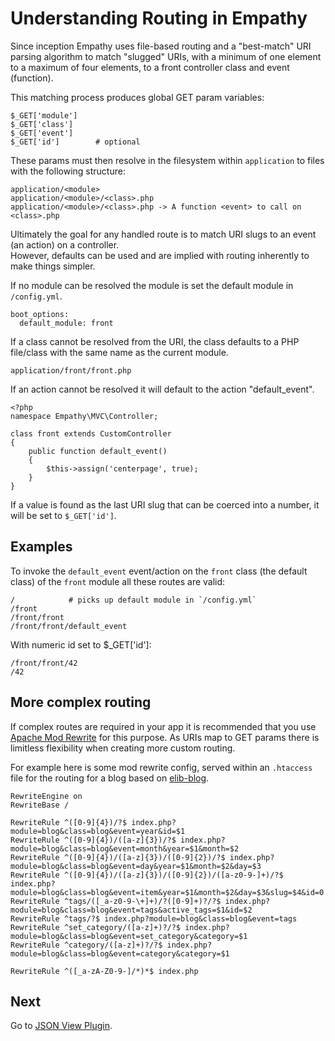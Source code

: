 

Understanding Routing in Empathy
===


Since inception Empathy uses file-based routing and 
a "best-match" URI parsing algorithm to match "slugged" URIs, with a minimum of one element to a maximum 
of four elements, to a front controller class and event (function).

This matching process produces global GET param variables:

<pre><code class="lang-php">$_GET['module']
$_GET['class']
$_GET['event']
$_GET['id']        # optional
</code></pre>

These params must then resolve in the filesystem within `application` to files with the following structure:

<pre><code class="lang-vim">application/&lt;module&gt;
application/&lt;module&gt;/&lt;class&gt;.php
application/&lt;module&gt;/&lt;class&gt;.php -> A function &lt;event&gt; to call on &lt;class&gt;.php
</code></pre>

Ultimately the goal for any handled route is to match URI slugs to an event (an action) on a controller.  
However, defaults can be used and are implied with routing inherently to make things simpler.

If no module can be resolved the module is set the default module in `/config.yml`.

<pre><code class="lang-yaml">boot_options:
  default_module: front
</code></pre>

If a class cannot be resolved from the URI, the class defaults to a PHP file/class with the same
name as the current module.

<pre><code class="lang-vim">application/front/front.php</code></pre>


If an action cannot be resolved it will default to the action "default_event".

<pre><code class="lang-php">&lt;?php
namespace Empathy\MVC\Controller;

class front extends CustomController
{
    public function default_event()
    {
        $this->assign('centerpage', true);
    }
}
</code></pre>


If a value is found as the last URI slug that can be coerced into a number, it will be set
to `$_GET['id']`.

Examples
---

To invoke the `default_event` event/action on the `front` class (the default class) of the `front` module
all these routes are valid:

<pre><code class="lang-vim">/            # picks up default module in `/config.yml`
/front
/front/front
/front/front/default_event
</code></pre>

With numeric id set to $_GET['id']:

<pre><code class="lang-vim">/front/front/42
/42
</code></pre>


More complex routing
---

If complex routes are required in your app it is recommended that you use 
[Apache Mod Rewrite](https://httpd.apache.org/docs/current/mod/mod_rewrite.html)
for this purpose.  As URIs map to GET params there is limitless flexibility when creating
more custom routing.

For example here is some mod rewrite config, served within an `.htaccess` file for the routing
for a blog based on [elib-blog](/docs/elib-blog).

<pre><code class="lang-vim">RewriteEngine on
RewriteBase /

RewriteRule ^([0-9]{4})/?$ index.php?module=blog&class=blog&event=year&id=$1
RewriteRule ^([0-9]{4})/([a-z]{3})/?$ index.php?module=blog&class=blog&event=month&year=$1&month=$2
RewriteRule ^([0-9]{4})/([a-z]{3})/([0-9]{2})/?$ index.php?module=blog&class=blog&event=day&year=$1&month=$2&day=$3
RewriteRule ^([0-9]{4})/([a-z]{3})/([0-9]{2})/([a-z0-9-]+)/?$ index.php?module=blog&class=blog&event=item&year=$1&month=$2&day=$3&slug=$4&id=0
RewriteRule ^tags/([_a-z0-9-\+]+)/?([0-9]+)?/?$ index.php?module=blog&class=blog&event=tags&active_tags=$1&id=$2
RewriteRule ^tags/?$ index.php?module=blog&class=blog&event=tags
RewriteRule ^set_category/([a-z]+)?/?$ index.php?module=blog&class=blog&event=set_category&category=$1
RewriteRule ^category/([a-z]+)?/?$ index.php?module=blog&class=blog&event=category&category=$1

RewriteRule ^([_a-zA-Z0-9-]/*)*$ index.php
</code></pre>

Next
---
Go to [JSON View Plugin](./json-view-plugin.md).


    
